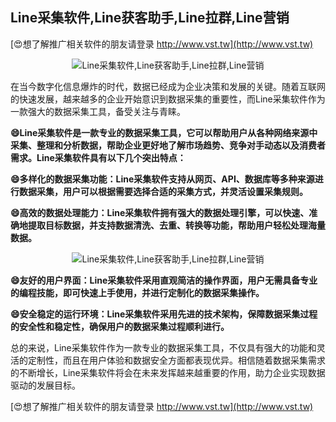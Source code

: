 ## **Line采集软件,Line获客助手,Line拉群,Line营销**

[😍想了解推广相关软件的朋友请登录 http://www.vst.tw](http://www.vst.tw)

 <center><img src="https://vst.tw/MP4/tuiguang/png/3.png" alt="Line采集软件,Line获客助手,Line拉群,Line营销"></center>

在当今数字化信息爆炸的时代，数据已经成为企业决策和发展的关键。随着互联网的快速发展，越来越多的企业开始意识到数据采集的重要性，而Line采集软件作为一款强大的数据采集工具，备受关注与青睐。

**😄Line采集软件是一款专业的数据采集工具，它可以帮助用户从各种网络来源中采集、整理和分析数据，帮助企业更好地了解市场趋势、竞争对手动态以及消费者需求。Line采集软件具有以下几个突出特点：**

**😄多样化的数据采集功能：Line采集软件支持从网页、API、数据库等多种来源进行数据采集，用户可以根据需要选择合适的采集方式，并灵活设置采集规则。**

**😄高效的数据处理能力：Line采集软件拥有强大的数据处理引擎，可以快速、准确地提取目标数据，并支持数据清洗、去重、转换等功能，帮助用户轻松处理海量数据。**

 <center><img src="https://vst.tw/MP4/tuiguang/png/1.png" alt="Line采集软件,Line获客助手,Line拉群,Line营销"></center>

**😄友好的用户界面：Line采集软件采用直观简洁的操作界面，用户无需具备专业的编程技能，即可快速上手使用，并进行定制化的数据采集操作。**

**😄安全稳定的运行环境：Line采集软件采用先进的技术架构，保障数据采集过程的安全性和稳定性，确保用户的数据采集过程顺利进行。**

总的来说，Line采集软件作为一款专业的数据采集工具，不仅具有强大的功能和灵活的定制性，而且在用户体验和数据安全方面都表现优异。相信随着数据采集需求的不断增长，Line采集软件将会在未来发挥越来越重要的作用，助力企业实现数据驱动的发展目标。

[😍想了解推广相关软件的朋友请登录 http://www.vst.tw](http://www.vst.tw)



